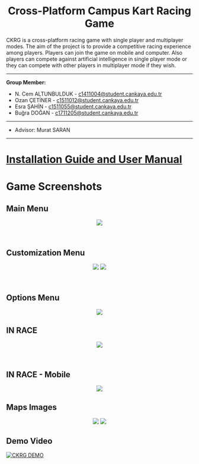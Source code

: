 
  <h1 align="center"> Cross-Platform Campus Kart Racing Game </h1> 

CKRG is a cross-platform racing game with single player and multiplayer modes. The aim of the project is to provide a competitive racing experience among players. Players can join the game on mobile and computer. Also players can compete against artificial intelligence in single player mode or they can compete with other players in multiplayer mode if they wish.
***
**Group Member:**
* N. Cem ALTUNBULDUK - c1411004@student.cankaya.edu.tr
* Ozan ÇETİNER       - c1511012@student.cankaya.edu.tr
* Esra ŞAHİN         - c1511055@student.cankaya.edu.tr
* Buğra DOĞAN        - c1711205@student.cankaya.edu.tr
* ***
* Advisor: Murat SARAN

***

[<h1> Installation Guide and User Manual</h1>](https://github.com/CankayaUniversity/ceng-407-408-2020-2021-Cross-Platform-Campus-Kart-Racing-Game/wiki/Installation-Guide-and-User-Manual)

<h1> Game Screenshots </h1>

<h2> Main Menu </h2>
<p align="center">
  <img  src="https://user-images.githubusercontent.com/72505613/119825172-59f37f00-beff-11eb-934e-0e4d76f6f963.jpg">
</p>

<br>
<h2> Customization Menu </h2>
<p align="center">
  <img  src="https://user-images.githubusercontent.com/72505613/119834780-ef474100-bf08-11eb-862b-3b416eede01f.jpg">
  <img  src="https://user-images.githubusercontent.com/72505613/119834785-f0786e00-bf08-11eb-8e05-f2ddd2441318.jpg">
</p>
<br>
<h2> Options Menu </h2>
<p align="center">
  <img  src="https://user-images.githubusercontent.com/72505613/119835286-62e94e00-bf09-11eb-8066-97f0837a4683.jpg">
</p>

<h2> IN RACE </h2>
<p align="center">
  <img  src="https://user-images.githubusercontent.com/72505613/119836914-caec6400-bf0a-11eb-9f3f-a8f3e412f4c8.jpg">
</p>
<br>
<h2> IN RACE - Mobile </h2>
<p align="center">
  <img  src="https://user-images.githubusercontent.com/72505613/119838660-439ff000-bf0c-11eb-92b0-5ca976bf2b8d.jpg">
</p>

<h2> Maps Images </h2>
<p align="center">
  <img  src="https://user-images.githubusercontent.com/72505613/120042887-9d3f1200-c013-11eb-8417-4f8c8896bf92.jpg">
  <img  src="https://user-images.githubusercontent.com/72505613/120042890-9f08d580-c013-11eb-9fca-fff36fe89346.jpg">
</p>
<h2> Demo Video </h2>

[![CKRG DEMO](https://img.youtube.com/vi/tKb-Q1Z6RT8/0.jpg)](https://www.youtube.com/watch?v=tKb-Q1Z6RT8)
